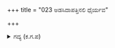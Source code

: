 +++
title = "023 ಅಡಸಿದಾಪತ್ತಿನಲಿ ಧೈರ್ಯವ"

+++

<details><summary>ಗದ್ಯ (ಕ.ಗ.ಪ) </summary>

23. "ಕಷ್ಟಗಳು ಬಂದಾಗ ಧೈರ್ಯವನ್ನು ತಾಳುವುದೇ ಪ್ರೌಢನ ಲಕ್ಷಣ. ಇನ್ನು ಅಳಲು ಸಾಕು. ದುಃಖದಿಂದ ದೇಹವೇ ಕರಗಿದರೂ ಸತ್ತ ಅಭಿಮನ್ಯು ಏಳಬಲ್ಲನೆ. ಹುಟ್ಟು ಸಾವುಗಳ ಚಕ್ರದಲ್ಲಿ ಸೇರಿಕೊಂಡು ಜೊತೆಯಲ್ಲಿಯೇ ಬರುವ ಪಾಪ ಪುಣ್ಯಗಳು ಬಿಟ್ಟು ಹೋಗುವುದಿಲ್ಲ. ಈ ಜ್ಞಾನವಿಲ್ಲದಿದ್ದರೆ ಇಹ ಪರಗಳಲ್ಲಿ ಸೌಖ್ಯವಿಲ್ಲ " ಎಂದು ವೇದವ್ಯಾಸ ನುಡಿದ.
</details>
